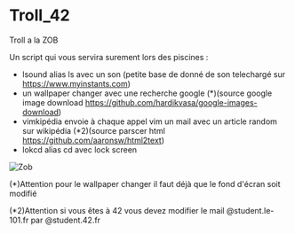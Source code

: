 # Troll_42

Troll a la ZOB

Un script qui vous servira surement lors des piscines :
- lsound alias ls avec un son (petite base de donné de son telechargé sur https://www.myinstants.com)
- un wallpaper changer avec une recherche google (*)(source google image download https://github.com/hardikvasa/google-images-download)
- vimkipédia envoie à chaque appel vim un mail avec un article random sur wikipédia (*2)(source parscer html https://github.com/aaronsw/html2text)
- lokcd alias cd avec lock screen

![Zob](https://i.imgur.com/wS9zHGS.png)

(*)Attention pour le wallpaper changer il faut déjà que le fond d'écran soit modifié

(*2)Attention si vous êtes à 42 vous devez modifier le mail @student.le-101.fr par @student.42.fr
